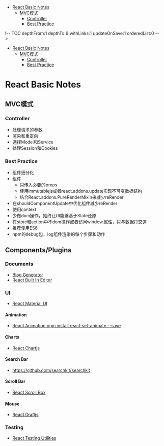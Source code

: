 <!-- TOC depthFrom:1 depthTo:6 withLinks:1 updateOnSave:1 orderedList:0 -->

- [React Basic Notes](#react-basic-notes)
	- [MVC模式](#mvc模式)
		- [Controller](#controller)
		- [Best Practice](#best-practice)

<!-- /TOC -->!-- TOC depthFrom:1 depthTo:6 withLinks:1 updateOnSave:1 orderedList:0 -->

- [React Basic Notes](#react-basic-notes)
	- [MVC模式](#mvc模式)
		- [Controller](#controller)
		- [Best Practice](#best-practice)

<!-- /TOC -->

# React Basic Notes

## MVC模式

### Controller

- 处理请求的参数
- 渲染和重定向
- 选择Model和Service
- 处理Session和Cookies

### Best Practice

- 组件细分化
- 组件
  - 只传入必要的props
  - 使用immutablejs或者react.addons.update实现不可变数据结构
  - 结合React.addons.PureRenderMixin来减少reRender
- 在shouldComponentUpdate中优化组件减少reRender
- 使用context
- 少做dom操作，始终让UI能够基于State还原
- 在store和action中不dom操作或者访问window.属性，只与数据打交道
- 推荐使用ES6
- npm的debug包，log组件渲染的每个步骤和动作

## Components/Plugins

### Documents

-   [Blog Generator](https://github.com/gatsbyjs/gatsby)
-   [React Built In Editor](https://github.com/facebook/draft-js)

### UI

-   [React Material UI](https://github.com/callemall/material-ui)

#### Animation

-   [React Animation npm install react-set-animate --save](https://github.com/FunctionFoundry/react-set-animate)

#### Charts

-   [React Chartjs](https://github.com/jhudson8/react-chartjs)

#### Search Bar

-   https://github.com/searchkit/searchkit

#### Scroll Bar

-   [React Scroll Box](https://github.com/smikhalevski/react-scroll-box)

#### Mouse

-   [React Draftjs](https://github.com/draft-js-plugins/draft-js-plugins)

### Testing

-   [React Testing Utilities](https://github.com/airbnb/enzyme)
